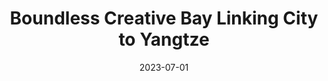 ---
title: Boundless Creative Bay Linking City to Yangtze
summary: Urban Renewal Design Based on Human-water Co-habitat and Factory-port Continuation
tags:
  - Unban Design
date: 2023-07-01
external_link: https://notion-next-process-projects.vercel.app/article/Bay?theme=plog
---